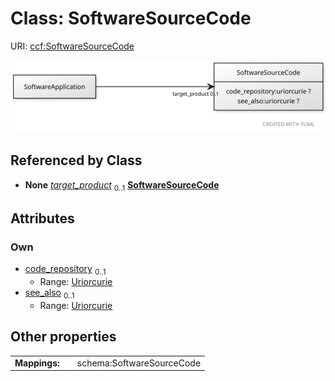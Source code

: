 
# Class: SoftwareSourceCode



URI: [ccf:SoftwareSourceCode](http://purl.org/ccf/SoftwareSourceCode)


[![img](images/SoftwareSourceCode.svg)](images/SoftwareSourceCode.svg)

## Referenced by Class

 *  **None** *[target_product](target_product.md)*  <sub>0..1</sub>  **[SoftwareSourceCode](SoftwareSourceCode.md)**

## Attributes


### Own

 * [code_repository](code_repository.md)  <sub>0..1</sub>
     * Range: [Uriorcurie](types/Uriorcurie.md)
 * [see_also](see_also.md)  <sub>0..1</sub>
     * Range: [Uriorcurie](types/Uriorcurie.md)

## Other properties

|  |  |  |
| --- | --- | --- |
| **Mappings:** | | schema:SoftwareSourceCode |